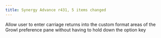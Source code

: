 ```yaml
---
title: Synergy Advance r431, 5 items changed
---
```


Allow user to enter carriage returns into the custom format areas of the Growl preference pane without having to hold down the option key
